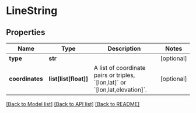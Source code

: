 # LineString

## Properties
Name | Type | Description | Notes
------------ | ------------- | ------------- | -------------
**type** | **str** |  | [optional] 
**coordinates** | **list[list[float]]** | A list of coordinate pairs or triples, &#x60;[lon,lat]&#x60; or &#x60;[lon,lat,elevation]&#x60;.  | [optional] 

[[Back to Model list]](../README.md#documentation-for-models) [[Back to API list]](../README.md#documentation-for-api-endpoints) [[Back to README]](../README.md)

